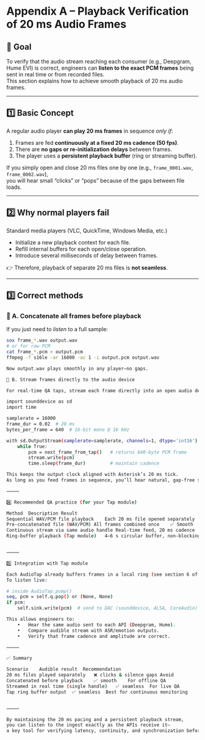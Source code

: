 

# Appendix A – Playback Verification of 20 ms Audio Frames

## 🎯 Goal
To verify that the audio stream reaching each consumer (e.g., Deepgram, Hume EVI) is correct, engineers can **listen to the exact PCM frames** being sent in real time or from recorded files.  
This section explains how to achieve smooth playback of 20 ms audio frames.

---

## 1️⃣ Basic Concept

A regular audio player **can play 20 ms frames** in sequence *only if*:
1. Frames are fed **continuously at a fixed 20 ms cadence (50 fps)**.
2. There are **no gaps or re-initialization delays** between frames.
3. The player uses a **persistent playback buffer** (ring or streaming buffer).

If you simply open and close 20 ms files one by one (e.g., `frame_0001.wav`, `frame_0002.wav`),  
you will hear small “clicks” or “pops” because of the gaps between file loads.

---

## 2️⃣ Why normal players fail

Standard media players (VLC, QuickTime, Windows Media, etc.)  
- Initialize a new playback context for each file.  
- Refill internal buffers for each open/close operation.  
- Introduce several milliseconds of delay between frames.

👉 Therefore, playback of separate 20 ms files is **not seamless**.

---

## 3️⃣ Correct methods

### 🔹 A. Concatenate all frames before playback
If you just need to *listen* to a full sample:
```bash
sox frame_*.wav output.wav
# or for raw PCM
cat frame_*.pcm > output.pcm
ffmpeg -f s16le -ar 16000 -ac 1 -i output.pcm output.wav

Now output.wav plays smoothly in any player—no gaps.

🔹 B. Stream frames directly to the audio device

For real-time QA taps, stream each frame directly into an open audio device handle:

import sounddevice as sd
import time

samplerate = 16000
frame_dur = 0.02  # 20 ms
bytes_per_frame = 640  # 16-bit mono @ 16 kHz

with sd.OutputStream(samplerate=samplerate, channels=1, dtype='int16') as stream:
    while True:
        pcm = next_frame_from_tap()   # returns 640-byte PCM frame
        stream.write(pcm)
        time.sleep(frame_dur)         # maintain cadence

This keeps the output clock aligned with Asterisk’s 20 ms tick.
As long as you feed frames in sequence, you’ll hear natural, gap-free speech.

⸻

4️⃣ Recommended QA practice (for your Tap module)

Method	Description	Result
Sequential WAV/PCM file playback	Each 20 ms file opened separately	❌ Gaps, audible clicks
Pre-concatenated file (WAV/PCM)	All frames combined once	✅ Smooth
Continuous stream via same audio handle	Real-time feed, 20 ms cadence	✅ Perfect
Ring-buffer playback (Tap module)	4–6 s circular buffer, non-blocking	✅ Ideal for live QA


⸻

5️⃣ Integration with Tap module

Each AudioTap already buffers frames in a local ring (see section 6 of main doc).
To listen live:

# inside AudioTap.pump()
seq, pcm = self.q.pop() or (None, None)
if pcm:
    self.sink.write(pcm)  # send to DAC (sounddevice, ALSA, CoreAudio)

This allows engineers to:
	•	Hear the same audio sent to each API (Deepgram, Hume).
	•	Compare audible stream with ASR/emotion outputs.
	•	Verify that frame cadence and amplitude are correct.

⸻

✅ Summary

Scenario	Audible result	Recommendation
20 ms files played separately	❌ clicks & silence gaps	Avoid
Concatenated before playback	✅ smooth	For offline QA
Streamed in real time (single handle)	✅ seamless	For live QA
Tap ring buffer output	✅ seamless	Best for continuous monitoring


⸻

By maintaining the 20 ms pacing and a persistent playback stream,
you can listen to the ingest exactly as the APIs receive it—
a key tool for verifying latency, continuity, and synchronization before advancing to downstream translation or rendering stages.

